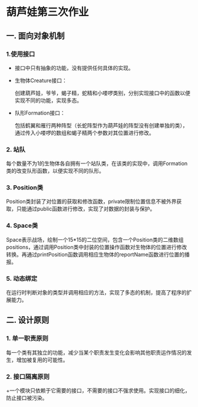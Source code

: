 # 葫芦娃第三次作业
## 一. 面向对象机制
### 1.使用接口
 * 接口中只有抽象的功能，没有提供任何具体的实现。
 * 生物体Creature接口：
 
 	创建葫芦娃，爷爷，蝎子精，蛇精和小喽啰类别，分别实现接口中的函数以便实现不同的功能，实现多态。
 
 * 队形Formation接口：
 	
 	包括鹤翼和雁行两种阵型（长蛇阵型作为葫芦娃的阵型没有创建单独的类），通过传入小喽啰的数组和蝎子精两个参数对其位置进行修改。
 
### 2. 站队
 每个数量不为1的生物体各自拥有一个站队类，在该类的实现中，调用Formation类的改变队形函数，以便实现不同的队形。
 	
### 3. Position类
 Position类封装了对位置的获取和修改函数，private限制位置信息不被外界获取，只能通过public函数进行修改，实现了对数据的封装与保护。
 
 
### 4. Space类
 Space表示战场，绘制一个15*15的二位空间，包含一个Position类的二维数组positions，通过调用Position类中封装的位置操作函数对生物体的位置进行修改转换。再通过printPosition函数调用相应生物体的reportName函数进行位置的播报。
 
### 5. 动态绑定
 在运行时判断对象的类型并调用相应的方法，实现了多态的机制，提高了程序的扩展能力。
 
## 二. 设计原则
### 1. 单一职责原则
每一个类有其独立的功能，减少当某个职责发生变化会影响其他职责运作情况的发生，增加被复用的可能性。
### 2. 接口隔离原则
 +一个模块只依赖于它需要的接口，不需要的接口不强求使用。实现接口的细化，防止接口被污染。